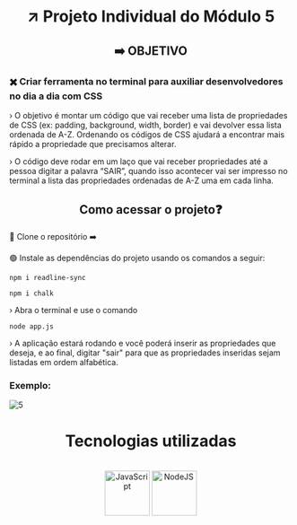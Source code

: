 # <div align="center">:arrow_upper_right: Projeto Individual do Módulo 5
  
## <div align="center">:arrow_right:  OBJETIVO
### :heavy_multiplication_x: Criar ferramenta no terminal para auxiliar desenvolvedores no dia a dia com CSS

› O objetivo é montar um código que vai receber uma lista de propriedades de CSS (ex: padding, background, width, border) e vai devolver essa lista ordenada de A-Z. Ordenando os códigos de CSS ajudará a encontrar mais rápido a propriedade que precisamos alterar.

› O código deve rodar em um laço que vai receber propriedades até a pessoa digitar a palavra “SAIR”, quando isso acontecer vai ser impresso no terminal a lista das propriedades ordenadas de A-Z uma em cada linha.
  
## <div align="center"> Como acessar o projeto:question:
  
:red_circle: Clone o repositório :arrow_right:

:green_circle: Instale as dependências do projeto usando os comandos a seguir:
```
npm i readline-sync
```
```
npm i chalk
```

› Abra o terminal e use o comando
```
node app.js
```

› A aplicação estará rodando e você poderá inserir as propriedades que deseja, e ao final, digitar "sair" para que as propriedades inseridas sejam listadas em ordem alfabética.
  
      
 ### Exemplo:
![5](https://user-images.githubusercontent.com/116572521/231077732-7f7d0562-8f56-420d-b617-afd0cd860559.png)
  
  # <div align="center"> Tecnologias utilizadas
   <div align="center"><br>
  <img alt="JavaScript" height="80" width="80"  src="https://cdn.jsdelivr.net/gh/devicons/devicon/icons/javascript/javascript-original.svg" />
   <img alt="NodeJS" height="80" width="80" src="https://cdn.jsdelivr.net/gh/devicons/devicon/icons/nodejs/nodejs-original.svg" /> <br>
    

